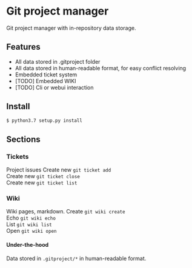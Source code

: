 # Git project manager
Git project manager with in-repository data storage.

## Features
* All data stored in .gitproject folder
* All data stored in human-readable format, for easy conflict resolving
* Embedded ticket system
* [TODO] Embedded WIKI
* [TODO] Cli or webui interaction

## Install
```bash
$ python3.7 setup.py install
```

## Sections
### Tickets
Project issues
Create new `git ticket add `  
Create new `git ticket close `  
Create new `git ticket list `   

### Wiki
Wiki pages, markdown.
Create `git wiki create`  
Echo `git wiki echo`  
List `git wiki list`   
Open `git wiki open`   


#### Under-the-hood
Data stored in `.gitproject/*` in human-readable format.
